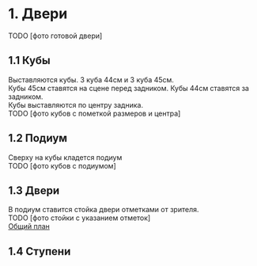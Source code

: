 # 1. Двери
TODO [фото готовой двери]
## 1.1 Кубы
Выставляются кубы. 3 куба 44см и 3 куба 45см.\
Кубы 45см ставятся на сцене перед задником. Кубы 44см ставятся за задником.\
Кубы выставляются по центру задника.\
TODO [фото кубов с пометкой размеров и центра]
## 1.2 Подиум
Сверху на кубы кладется подиум\
TODO [фото кубов с подиумом]
## 1.3 Двери
В подиум ставится стойка двери отметками от зрителя.\
TODO [фото стойки с указанием отметок]\
[Общий план](perfomances/bestoloch/)
## 1.4 Ступени
